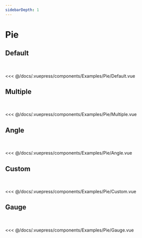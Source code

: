 ```yaml
---
sidebarDepth: 1
---
```

# Pie

## Default

<br>

<Examples-Pie-Default />

<br>

<SourceCode>
<<< @/docs/.vuepress/components/Examples/Pie/Default.vue
</SourceCode>

## Multiple

<br>

<Examples-Pie-Multiple />

<br>

<SourceCode>
<<< @/docs/.vuepress/components/Examples/Pie/Multiple.vue
</SourceCode>

## Angle

<br>

<Examples-Pie-Angle />

<br>

<SourceCode>
<<< @/docs/.vuepress/components/Examples/Pie/Angle.vue
</SourceCode>


## Custom

<br>

<Examples-Pie-Custom />

<br>

<SourceCode>
<<< @/docs/.vuepress/components/Examples/Pie/Custom.vue
</SourceCode>

## Gauge

<br>

<Examples-Pie-Gauge />

<br>

<SourceCode>
<<< @/docs/.vuepress/components/Examples/Pie/Gauge.vue
</SourceCode>